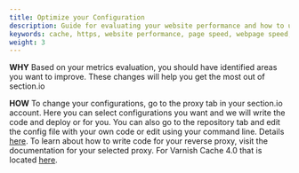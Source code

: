 ```yaml
---
title: Optimize your Configuration
description: Guide for evaluating your website performance and how to use section.io to make improvements.
keywords: cache, https, website performance, page speed, webpage speed, website security, content delivery network, CDN
weight: 3
---
```


**WHY** Based on your metrics evaluation, you should have identified areas you want to improve. These changes will help you get the most out of section.io

**HOW** To change your configurations, go to the proxy tab in your section.io account. Here you can select configurations you want and we will write the code and deploy or for you. You can also go to the repository tab and edit the config file with your own code or edit using your command line. Details [here](https://www.section.io/docs/basic-configuration/). To learn about how to write code for your reverse proxy, visit the documentation for your selected proxy. For Varnish Cache 4.0 that is located [here](https://www.varnish-cache.org/docs/4.0/users-guide/vcl.html).
